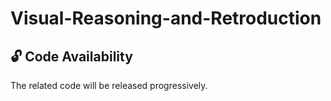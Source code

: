 # Visual-Reasoning-and-Retroduction

## 🔓 Code Availability

The related code will be released progressively.
